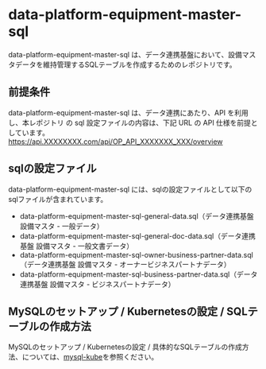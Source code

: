 # data-platform-equipment-master-sql
data-platform-equipment-master-sql は、データ連携基盤において、設備マスタデータを維持管理するSQLテーブルを作成するためのレポジトリです。  

## 前提条件  
data-platform-equipment-master-sql は、データ連携にあたり、API を利用し、本レポジトリ の sql 設定ファイルの内容は、下記 URL の API 仕様を前提としています。  
https://api.XXXXXXXX.com/api/OP_API_XXXXXXX_XXX/overview  

## sqlの設定ファイル
data-platform-equipment-master-sql には、sqlの設定ファイルとして以下のsqlファイルが含まれています。  

* data-platform-equipment-master-sql-general-data.sql（データ連携基盤 設備マスタ - 一般データ）  
* data-platform-equipment-master-sql-general-doc-data.sql（データ連携基盤 設備マスタ - 一般文書データ）
* data-platform-equipment-master-sql-owner-business-partner-data.sql（データ連携基盤 設備マスタ - オーナービジネスパートナデータ）
* data-platform-equipment-master-sql-business-partner-data.sql（データ連携基盤 設備マスタ - ビジネスパートナデータ）

## MySQLのセットアップ / Kubernetesの設定 / SQLテーブルの作成方法
MySQLのセットアップ / Kubernetesの設定 / 具体的なSQLテーブルの作成方法、については、[mysql-kube](https://github.com/latonaio/mysql-kube)を参照ください。